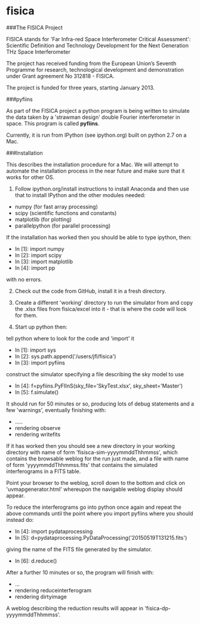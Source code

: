 # fisica

###The FISICA Project

FISICA stands for 'Far Infra-red Space Interferometer Critical Assessment': 
Scientific Definition and Technology Development for the Next Generation 
THz Space Interferometer

The project has received funding from the European Union’s Seventh Programme 
for research, technological development and demonstration under Grant 
agreement No 312818 - FISICA.

The project is funded for three years, starting January 2013.

###pyfiins

As part of the FISICA project a python program is being written to simulate 
the data taken by a 'strawman design' double Fourier interferometer in space.
This program is called **pyfiins**.

Currently, it is run from IPython (see ipython.org) built on python 2.7 on a 
Mac.

###Installation

This describes the installation procedure for a Mac. We will attempt to automate
the installation process in the near future and make sure that it works for
other OS.

1. Follow ipython.org/install instructions to install Anaconda and then use 
that to install IPython and the other modules needed:

  * numpy (for fast array processing)
  * scipy (scientific functions and constants)
  * matplotlib (for plotting) 
  * parallelpython (for parallel processing)
 
  If the installation has worked then you should be able to type ipython, then:

  * In [1]: import numpy
  * In [2]: import scipy
  * In [3]: import matplotlib
  * In [4]: import pp

  with no errors.

2. Check out the code from GitHub, install it in a fresh directory.

3. Create a different 'working' directory to run the simulator from
and copy the .xlsx files from fisica/excel into it - that is where 
the code will look for them.

4. Start up python then:

  tell python where to look for the code and 'import' it

  * In [1]: import sys
  * In [2]: sys.path.append('/users/jfl/fisica')
  * In [3]: import pyfiins

  construct the simulator specifying a file describing the sky model 
  to use

  * In [4]: f=pyfiins.PyFIInS(sky_file='SkyTest.xlsx', sky_sheet='Master')
  * In [5]: f.simulate()

  It should run for 50 minutes or so, producing lots of debug statements 
  and a few 'warnings', eventually finishing with:

  * .....
  * rendering observe
  * rendering writefits

  If it has worked then you should see a new directory in your working 
  directory with name of form 'fisisca-sim-yyyymmddThhmmss', which contains 
  the browsable weblog for the run just made, and a file with name of
  form 'yyyymmddThhmmss.fits' that contains the simulated interferograms
  in a FITS table. 

  Point your browser to the weblog, scroll down to the bottom and click on 
  'uvmapgenerator.html' whereupon the navigable weblog display should appear.

  To reduce the interferograms go into python once again and repeat the
  above commands until the point where you import pyfiins where you should 
  instead do:

  * In [4]: import pydataprocessing
  * In [5]: d=pydataprocessing.PyDataProcessing('20150519T131215.fits')

  giving the name of the FITS file generated by the simulator.

  * In [6]: d.reduce()

  After a further 10 minutes or so, the program will finish with:

  * ...
  * rendering reduceinterferogram
  * rendering dirtyimage

  A weblog describing the reduction results will appear in
  'fisica-dp-yyyymmddThhmmss'.
